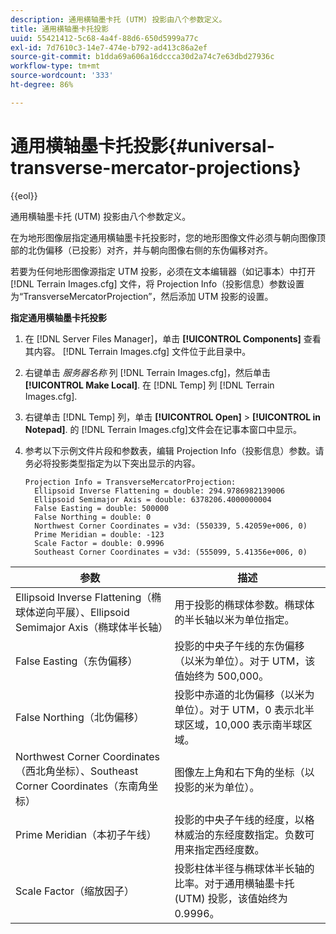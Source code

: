 ```yaml
---
description: 通用横轴墨卡托 (UTM) 投影由八个参数定义。
title: 通用横轴墨卡托投影
uuid: 55421412-5c68-4a4f-88d6-650d5999a77c
exl-id: 7d7610c3-14e7-474e-b792-ad413c86a2ef
source-git-commit: b1dda69a606a16dccca30d2a74c7e63dbd27936c
workflow-type: tm+mt
source-wordcount: '333'
ht-degree: 86%

---
```


# 通用横轴墨卡托投影{#universal-transverse-mercator-projections}

{{eol}}

通用横轴墨卡托 (UTM) 投影由八个参数定义。

在为地形图像层指定通用横轴墨卡托投影时，您的地形图像文件必须与朝向图像顶部的北伪偏移（已投影）对齐，并与朝向图像右侧的东伪偏移对齐。

若要为任何地形图像源指定 UTM 投影，必须在文本编辑器（如记事本）中打开 [!DNL Terrain Images.cfg] 文件，将 Projection Info（投影信息）参数设置为“TransverseMercatorProjection”，然后添加 UTM 投影的设置。

**指定通用横轴墨卡托投影**

1. 在 [!DNL Server Files Manager]，单击 **[!UICONTROL Components]** 查看其内容。 [!DNL Terrain Images.cfg] 文件位于此目录中。

1. 右键单击 *服务器名称* 列 [!DNL Terrain Images.cfg]，然后单击 **[!UICONTROL Make Local]**. 在 [!DNL Temp] 列 [!DNL Terrain Images.cfg].

1. 右键单击 [!DNL Temp] 列，单击 **[!UICONTROL Open]** > **[!UICONTROL in Notepad]**. 的 [!DNL Terrain Images.cfg]文件会在记事本窗口中显示。

1. 参考以下示例文件片段和参数表，编辑 Projection Info（投影信息）参数。请务必将投影类型指定为以下突出显示的内容。

   ```
   Projection Info = TransverseMercatorProjection:
     Ellipsoid Inverse Flattening = double: 294.9786982139006
     Ellipsoid Semimajor Axis = double: 6378206.4000000004
     False Easting = double: 500000
     False Northing = double: 0
     Northwest Corner Coordinates = v3d: (550339, 5.42059e+006, 0)
     Prime Meridian = double: -123
     Scale Factor = double: 0.9996
     Southeast Corner Coordinates = v3d: (555099, 5.41356e+006, 0)
   ```

| 参数 | 描述 |
|---|---|
| Ellipsoid Inverse Flattening（椭球体逆向平展）、Ellipsoid Semimajor Axis（椭球体半长轴） | 用于投影的椭球体参数。椭球体的半长轴以米为单位指定。 |
| False Easting（东伪偏移） | 投影的中央子午线的东伪偏移（以米为单位）。对于 UTM，该值始终为 500,000。 |
| False Northing（北伪偏移） | 投影中赤道的北伪偏移（以米为单位）。对于 UTM，0 表示北半球区域，10,000 表示南半球区域。 |
| Northwest Corner Coordinates（西北角坐标）、Southeast Corner Coordinates（东南角坐标） | 图像左上角和右下角的坐标（以投影的米为单位）。 |
| Prime Meridian（本初子午线） | 投影的中央子午线的经度，以格林威治的东经度数指定。负数可用来指定西经度数。 |
| Scale Factor（缩放因子） | 投影柱体半径与椭球体半长轴的比率。对于通用横轴墨卡托 (UTM) 投影，该值始终为 0.9996。 |
